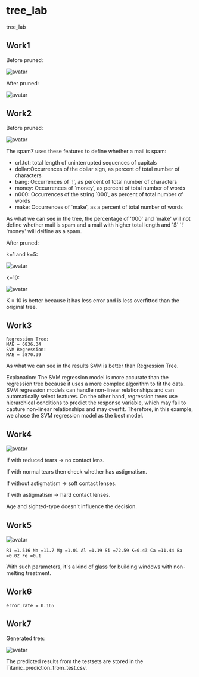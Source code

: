 # tree_lab
tree_lab
## Work1
Before pruned:

![avatar](glass_tree.png)

After pruned:

![avatar](pruned_glass_tree.png)
## Work2
Before pruned:

![avatar](spam7_tree.png)

The spam7 uses these features to define whether a mail is spam:
* crl.tot: total length of uninterrupted sequences of capitals
* dollar:Occurrences of the dollar sign, as percent of total number of characters
* bang: Occurrences of `!', as percent of total number of characters
* money: Occurrences of `money', as percent of total number of words
* n000: Occurrences of the string `000', as percent of total number of words
* make: Occurrences of `make', as a percent of total number of words

As what we can see in the tree, the percentage of '000' and 'make' will not define whether mail is spam and a mail with higher total length and '$' '!' 'money' will deifine as a spam.

After pruned:

k=1 and k=5:

![avatar](pruned_spam7_tree5.png)

k=10:

![avatar](pruned_spam7_tree10.png)

K = 10 is better because it has less error and is less overfitted than the original tree.

## Work3
```
Regression Tree:
MAE = 6836.34
SVM Regression:
MAE = 5870.39
```

As what we can see in the results SVM is better than Regression Tree. 

Explanation: The SVM regression model is more accurate than the regression tree because it uses a more complex algorithm to fit the data. SVM regression models can handle non-linear relationships and can automatically select features. On the other hand, regression trees use hierarchical conditions to predict the response variable, which may fail to capture non-linear relationships and may overfit. Therefore, in this example, we chose the SVM regression model as the best model.

## Work4
![avatar](lens_tree.png)

If with reduced tears -> no contact lens.

If with normal tears then check whether has astigmatism.

If without astigmatism -> soft contact lenses.

If with astigmatism -> hard contact lenses.

Age and sighted-type doesn't influence the decision.

## Work5
![avatar](pruned_glass_tree.png)
```
RI =1.516 Na =11.7 Mg =1.01 Al =1.19 Si =72.59 K=0.43 Ca =11.44 Ba =0.02 Fe =0.1
```
With such parameters, it's a kind of glass for building windows with non-melting treatment.

## Work6
```
error_rate = 0.165
```

## Work7
Generated tree:

![avatar](titanic_tree.png)

The predicted results from the testsets are stored in the Titanic_prediction_from_test.csv.
